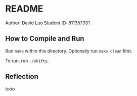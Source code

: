 # README
Author: David Luo
Student ID: 811357331

## How to Compile and Run
Run `make` within this directory. Optionally run `make clean` first.

To run, run `./shifty`.

## Reflection
*todo*
